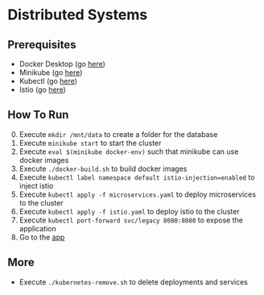 # Distributed Systems

## Prerequisites

- Docker Desktop (go [here](https://www.docker.com/products/docker-desktop/))
- Minikube (go [here](https://minikube.sigs.k8s.io/docs/start/))
- Kubectl (go [here](https://kubernetes.io/de/docs/tasks/tools/install-kubectl/))
- Istio (go [here](https://istio.io/latest/docs/setup/getting-started/#ip))

## How To Run

0. Execute `mkdir /mnt/data` to create a folder for the database
1. Execute `minikube start` to start the cluster
2. Execute `eval $(minikube docker-env)` such that minikube can use docker images
3. Execute `./docker-build.sh` to build docker images
4. Execute `kubectl label namespace default istio-injection=enabled` to inject istio
5. Execute `kubectl apply -f microservices.yaml` to deploy microservices to the cluster
6. Execute `kubectl apply -f istio.yaml` to deploy istio to the cluster
7. Execute `kubectl port-forward svc/legacy 8080:8080` to expose the application
8. Go to the [app](http://localhost:8080/EShop-1.0.0)

## More

- Execute `./kubernetes-remove.sh` to delete deployments and services
